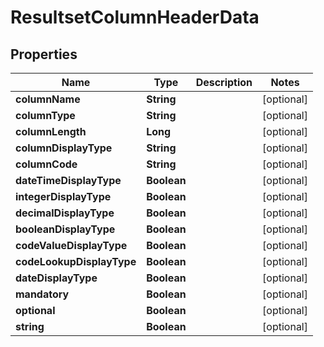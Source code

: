 

# ResultsetColumnHeaderData

## Properties

Name | Type | Description | Notes
------------ | ------------- | ------------- | -------------
**columnName** | **String** |  |  [optional]
**columnType** | **String** |  |  [optional]
**columnLength** | **Long** |  |  [optional]
**columnDisplayType** | **String** |  |  [optional]
**columnCode** | **String** |  |  [optional]
**dateTimeDisplayType** | **Boolean** |  |  [optional]
**integerDisplayType** | **Boolean** |  |  [optional]
**decimalDisplayType** | **Boolean** |  |  [optional]
**booleanDisplayType** | **Boolean** |  |  [optional]
**codeValueDisplayType** | **Boolean** |  |  [optional]
**codeLookupDisplayType** | **Boolean** |  |  [optional]
**dateDisplayType** | **Boolean** |  |  [optional]
**mandatory** | **Boolean** |  |  [optional]
**optional** | **Boolean** |  |  [optional]
**string** | **Boolean** |  |  [optional]



